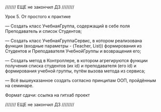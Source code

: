 /////// ЕЩЕ не закончил ДЗ ////////

Урок 5. От простого к практике

— Создать класс УчебнаяГруппа, содержащий в себе поля Преподаватель и список Студентов;

— Создать класс УчебнаяГруппаСервис, 
в котором реализована функция (входные параметры - (Teacher, List<Strudent>)) 
формирования из Студентов и Преподавателя УчебнойГруппы и возвращения его;

— Создать метод в Контроллере, в котором агрегируются функции получения списка студентов (их id)
и преподавателя (его id) и формирования учебной группы, путём вызова метода из сервиса;

— Всё вышеуказанное создать согласно принципам ООП, пройдённым на семинаре.

Формат сдачи: ссылка на гитхаб проект


/////// ЕЩЕ не закончил ДЗ ////////
